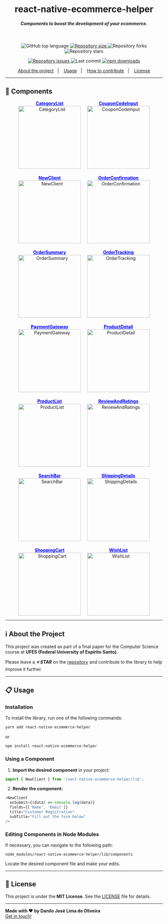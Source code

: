 <h1 align="center">
  react-native-ecommerce-helper
</h1>

<h5 align="center">
  Components to boost the development of your ecommerce.
</h5>

</br>

<p align="center">
  <img alt="GitHub top language" src="https://img.shields.io/github/languages/top/Danilo-Js/react-native-ecommerce-helper">

  <a href="https://img.shields.io/github/repo-size/Danilo-Js/react-native-ecommerce-helper/commits/master">
    <img alt="Repository size" src="https://img.shields.io/github/repo-size/Danilo-Js/react-native-ecommerce-helper">
  </a>
  
  <img alt="Repository forks" src="https://img.shields.io/github/forks/Danilo-Js/react-native-ecommerce-helper">
  
  <img alt="Repository stars" src="https://img.shields.io/github/stars/Danilo-Js/react-native-ecommerce-helper">
</p>

<p align="center">
  <a href="https://img.shields.io/github/issues/Danilo-Js/react-native-ecommerce-helper/issues">
    <img alt="Repository issues" src="https://img.shields.io/github/issues/Danilo-Js/react-native-ecommerce-helper">
  </a>

  <img alt="Last commit" src="https://img.shields.io/github/last-commit/Danilo-Js/react-native-ecommerce-helper">

  <a href="https://www.npmjs.com/package/react-native-react-native-search-bar">
    <img alt="npm downloads" src="https://img.shields.io/npm/dm/react-native-ecommerce-helper.svg">
  </a>
</p>

<p align="center">
  <a href="#information_source-about-the-project">About the project</a>&nbsp;&nbsp;&nbsp;|&nbsp;&nbsp;&nbsp;
  <a href="#clipboard-usage">Usage</a>&nbsp;&nbsp;&nbsp;|&nbsp;&nbsp;&nbsp;
  <a href="Docs/HowToContribuite.md">How to contribute</a>&nbsp;&nbsp;&nbsp;|&nbsp;&nbsp;&nbsp;
  <a href="#memo-license">License</a>
</p>

---

## 📸 **Components**

<div style="
  display: flex; 
  flex-wrap: wrap; 
  gap: 20px; 
  justify-content: center; 
  align-items: flex-start;
  max-width: 100%;
">

  <div style="text-align: center; width: 200px;">
    <a href="Docs/CategoryList.md" style="text-decoration: underline; color: blue;">
      <strong>CategoryList</strong>
    </a><br/>
    <img src="Docs/Images/CategoryList.png" alt="CategoryList" width="200"/>
  </div>

  <div style="text-align: center; width: 200px;">
    <a href="Docs/CouponCodeInput.md" style="text-decoration: underline; color: blue;">
      <strong>CouponCodeInput</strong>
    </a><br/>
    <img src="Docs/Images/CouponCodeInput.png" alt="CouponCodeInput" width="200"/>
  </div>

  <div style="text-align: center; width: 200px;">
    <a href="Docs/NewClient.md" style="text-decoration: underline; color: blue;">
      <strong>NewClient</strong>
    </a><br/>
    <img src="Docs/Images/NewClient.png" alt="NewClient" width="200"/>
  </div>

  <div style="text-align: center; width: 200px;">
    <a href="Docs/OrderConfirmation.md" style="text-decoration: underline; color: blue;">
      <strong>OrderConfirmation</strong>
    </a><br/>
    <img src="Docs/Images/OrderConfirmation.png" alt="OrderConfirmation" width="200"/>
  </div>

  <div style="text-align: center; width: 200px;">
    <a href="Docs/OrderSummary.md" style="text-decoration: underline; color: blue;">
      <strong>OrderSummary</strong>
    </a><br/>
    <img src="Docs/Images/OrderSummary.png" alt="OrderSummary" width="200"/>
  </div>

  <div style="text-align: center; width: 200px;">
    <a href="Docs/OrderTracking.md" style="text-decoration: underline; color: blue;">
      <strong>OrderTracking</strong>
    </a><br/>
    <img src="Docs/Images/OrderTracking.png" alt="OrderTracking" width="200"/>
  </div>

  <div style="text-align: center; width: 200px;">
    <a href="Docs/PaymentGateway.md" style="text-decoration: underline; color: blue;">
      <strong>PaymentGateway</strong>
    </a><br/>
    <img src="Docs/Images/PaymentGateway.png" alt="PaymentGateway" width="200"/>
  </div>

  <div style="text-align: center; width: 200px;">
    <a href="Docs/ProductDetail.md" style="text-decoration: underline; color: blue;">
      <strong>ProductDetail</strong>
    </a><br/>
    <img src="Docs/Images/ProductDetail.png" alt="ProductDetail" width="200"/>
  </div>

  <div style="text-align: center; width: 200px;">
    <a href="Docs/ProductList.md" style="text-decoration: underline; color: blue;">
      <strong>ProductList</strong>
    </a><br/>
    <img src="Docs/Images/ProductList.png" alt="ProductList" width="200"/>
  </div>

  <div style="text-align: center; width: 200px;">
    <a href="Docs/ReviewAndRatings.md" style="text-decoration: underline; color: blue;">
      <strong>ReviewAndRatings</strong>
    </a><br/>
    <img src="Docs/Images/ReviewAndRatings.png" alt="ReviewAndRatings" width="200"/>
  </div>

  <div style="text-align: center; width: 200px;">
    <a href="Docs/SearchBar.md" style="text-decoration: underline; color: blue;">
      <strong>SearchBar</strong>
    </a><br/>
    <img src="Docs/Images/SearchBar.png" alt="SearchBar" width="200"/>
  </div>

  <div style="text-align: center; width: 200px;">
    <a href="Docs/ShippingDetails.md" style="text-decoration: underline; color: blue;">
      <strong>ShippingDetails</strong>
    </a><br/>
    <img src="Docs/Images/ShippingDetails.png" alt="ShippingDetails" width="200"/>
  </div>

  <div style="text-align: center; width: 200px;">
    <a href="Docs/ShoppingCart.md" style="text-decoration: underline; color: blue;">
      <strong>ShoppingCart</strong>
    </a><br/>
    <img src="Docs/Images/ShoppingCart.png" alt="ShoppingCart" width="200"/>
  </div>

  <div style="text-align: center; width: 200px;">
    <a href="Docs/WishList.md" style="text-decoration: underline; color: blue;">
      <strong>WishList</strong>
    </a><br/>
    <img src="Docs/Images/WishList.png" alt="WishList" width="200"/>
  </div>
</div>

---

## :information_source: **About the Project**

This project was created as part of a final paper for the Computer Science course at **UFES (Federal University of Espírito Santo)**.  

Please leave a ***⭐ STAR*** on the [repository](https://github.com/Danilo-Js/react-native-ecommerce-helper) and contribute to the library to help improve it further.  

---

## :clipboard: Usage

### **Installation**

To install the library, run one of the following commands:

```sh
yarn add react-native-ecommerce-helper
```

or

```sh
npm install react-native-ecommerce-helper
```

### **Using a Component**

1. **Import the desired component** in your project:

```js
import { NewClient } from 'react-native-ecommerce-helper/lib';
```

2. **Render the component:**

```js
<NewClient
  onSubmit={(data) => console.log(data)}
  fields={['Name', 'Email']}
  title="Customer Registration"
  subTitle="Fill out the form below"
/>
```

### **Editing Components in Node Modules**

If necessary, you can navigate to the following path:

```plaintext
node_modules/react-native-ecommerce-helper/lib/components
```

Locate the desired component file and make your edits.

---

## :memo: **License**

This project is under the **MIT License**. See the [LICENSE](https://github.com/Danilo-Js/react-native-ecommerce-helper/blob/master/LICENSE) file for details.

---

**Made with ❤️ by Danilo José Lima de Oliveira**  
[Get in touch!](https://www.linkedin.com/in/danilo-js/)
